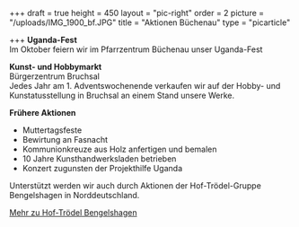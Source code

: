 +++
draft = true
height = 450
layout = "pic-right"
order = 2
picture = "/uploads/IMG_1900_bf.JPG"
title = "Aktionen Büchenau"
type = "picarticle"

+++
**Uganda-Fest**  
Im Oktober feiern wir im Pfarrzentrum Büchenau unser Uganda-Fest

**Kunst- und Hobbymarkt**  
Bürgerzentrum Bruchsal  
Jedes Jahr am 1. Adventswochenende verkaufen wir auf der Hobby- und Kunstatusstellung in Bruchsal an einem Stand unsere Werke.

**Frühere Aktionen**

* Muttertagsfeste
* Bewirtung an Fasnacht
* Kommunionkreuze aus Holz anfertigen und bemalen
* 10 Jahre Kunsthandwerksladen betrieben
* Konzert zugunsten der Projekthilfe Uganda

Unterstützt werden wir auch durch Aktionen der Hof-Trödel-Gruppe Bengelshagen in Norddeutschland.

[Mehr zu Hof-Trödel Bengelshagen]()